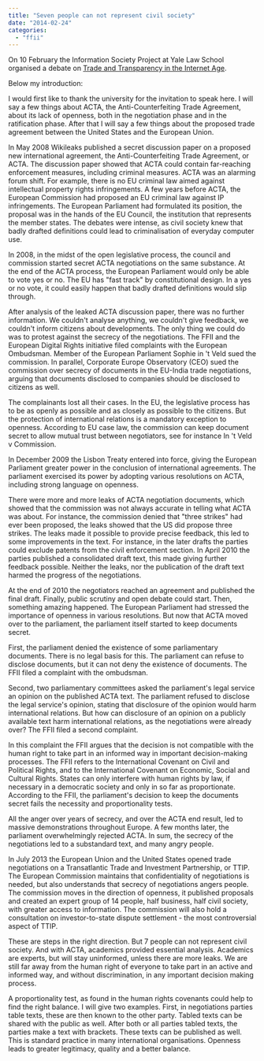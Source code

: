 ```yaml
---
title: "Seven people can not represent civil society"
date: "2014-02-24"
categories: 
  - "ffii"
---
```


On 10 February the Information Society Project at Yale Law School organised a debate on [Trade and Transparency in the Internet Age](http://www.yaleisp.org/event/trade-and-transparency-internet-age).

Below my introduction:

I would first like to thank the university for the invitation to speak here. I will say a few things about ACTA, the Anti-Counterfeiting Trade Agreement, about its lack of openness, both in the negotiation phase and in the ratification phase. After that I will say a few things about the proposed trade agreement between the United States and the European Union.

In May 2008 Wikileaks published a secret discussion paper on a proposed new international agreement, the Anti-Counterfeiting Trade Agreement, or ACTA. The discussion paper showed that ACTA could contain far-reaching enforcement measures, including criminal measures. ACTA was an alarming forum shift. For example, there is no EU criminal law aimed against intellectual property rights infringements. A few years before ACTA, the European Commission had proposed an EU criminal law against IP infringements. The European Parliament had formulated its position, the proposal was in the hands of the EU Council, the institution that represents the member states. The debates were intense, as civil society knew that badly drafted definitions could lead to criminalisation of everyday computer use.

In 2008, in the midst of the open legislative process, the council and commission started secret ACTA negotiations on the same substance. At the end of the ACTA process, the European Parliament would only be able to vote yes or no. The EU has "fast track" by constitutional design. In a yes or no vote, it could easily happen that badly drafted definitions would slip through.

After analysis of the leaked ACTA discussion paper, there was no further information. We couldn't analyse anything, we couldn't give feedback, we couldn't inform citizens about developments. The only thing we could do was to protest against the secrecy of the negotiations. The FFII and the European Digital Rights initiative filed complaints with the European Ombudsman. Member of the European Parliament Sophie in 't Veld sued the commission. In parallel, Corporate Europe Observatory (CEO) sued the commission over secrecy of documents in the EU-India trade negotiations, arguing that documents disclosed to companies should be disclosed to citizens as well.

The complainants lost all their cases. In the EU, the legislative process has to be as openly as possible and as closely as possible to the citizens. But the protection of international relations is a mandatory exception to openness. According to EU case law, the commission can keep document secret to allow mutual trust between negotiators, see for instance In 't Veld v Commission.

In December 2009 the Lisbon Treaty entered into force, giving the European Parliament greater power in the conclusion of international agreements. The parliament exercised its power by adopting various resolutions on ACTA, including strong language on openness.

There were more and more leaks of ACTA negotiation documents, which showed that the commission was not always accurate in telling what ACTA was about. For instance, the commission denied that "three strikes" had ever been proposed, the leaks showed that the US did propose three strikes. The leaks made it possible to provide precise feedback, this led to some improvements in the text. For instance, in the later drafts the parties could exclude patents from the civil enforcement section. In April 2010 the parties published a consolidated draft text, this made giving further feedback possible. Neither the leaks, nor the publication of the draft text harmed the progress of the negotiations.

At the end of 2010 the negotiators reached an agreement and published the final draft. Finally, public scrutiny and open debate could start. Then, something amazing happened. The European Parliament had stressed the importance of openness in various resolutions. But now that ACTA moved over to the parliament, the parliament itself started to keep documents secret.

First, the parliament denied the existence of some parliamentary documents. There is no legal basis for this. The parliament can refuse to disclose documents, but it can not deny the existence of documents. The FFII filed a complaint with the ombudsman.

Second, two parliamentary committees asked the parliament's legal service an opinion on the published ACTA text. The parliament refused to disclose the legal service's opinion, stating that disclosure of the opinion would harm international relations. But how can disclosure of an opinion on a publicly available text harm international relations, as the negotiations were already over? The FFII filed a second complaint.

In this complaint the FFII argues that the decision is not compatible with the human right to take part in an informed way in important decision-making processes. The FFII refers to the International Covenant on Civil and Political Rights, and to the International Covenant on Economic, Social and Cultural Rights. States can only interfere with human rights by law, if necessary in a democratic society and only in so far as proportionate. According to the FFII, the parliament's decision to keep the documents secret fails the necessity and proportionality tests.

All the anger over years of secrecy, and over the ACTA end result, led to massive demonstrations throughout Europe. A few months later, the parliament overwhelmingly rejected ACTA. In sum, the secrecy of the negotiations led to a substandard text, and many angry people.

In July 2013 the European Union and the United States opened trade negotiations on a Transatlantic Trade and Investment Partnership, or TTIP. The European Commission maintains that confidentiality of negotiations is needed, but also understands that secrecy of negotiations angers people. The commission moves in the direction of openness, it published proposals and created an expert group of 14 people, half business, half civil society, with greater access to information. The commission will also hold a consultation on investor-to-state dispute settlement - the most controversial aspect of TTIP.

These are steps in the right direction. But 7 people can not represent civil society. And with ACTA, academics provided essential analysis. Academics are experts, but will stay uninformed, unless there are more leaks. We are still far away from the human right of everyone to take part in an active and informed way, and without discrimination, in any important decision making process.

A proportionality test, as found in the human rights covenants could help to find the right balance. I will give two examples. First, in negotiations parties table texts, these are then known to the other party. Tabled texts can be shared with the public as well. After both or all parties tabled texts, the parties make a text with brackets. These texts can be published as well. This is standard practice in many international organisations. Openness leads to greater legitimacy, quality and a better balance.
